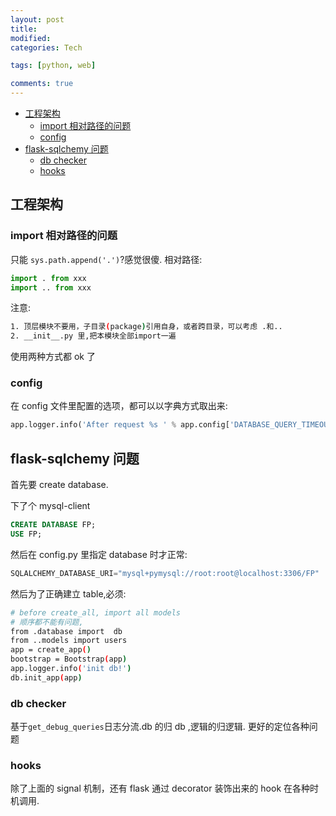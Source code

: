 ```yaml
---
layout: post
title:
modified:
categories: Tech

tags: [python, web]

comments: true
---
```


<!-- TOC -->

- [工程架构](#工程架构)
  - [import 相对路径的问题](#import-相对路径的问题)
  - [config](#config)
- [flask-sqlchemy 问题](#flask-sqlchemy-问题)
  - [db checker](#db-checker)
  - [hooks](#hooks)

<!-- /TOC -->

## 工程架构

### import 相对路径的问题

只能 `sys.path.append('.')`?感觉很傻.
相对路径:

```py
import . from xxx
import .. from xxx
```

注意:

```sh
1. 顶层模块不要用，子目录(package)引用自身，或者跨目录，可以考虑 .和..
2. __init__.py 里,把本模块全部import一遍
```

使用两种方式都 ok 了

### config

在 config 文件里配置的选项，都可以以字典方式取出来:

```py
app.logger.info('After request %s ' % app.config['DATABASE_QUERY_TIMEOUT'] )
```

## flask-sqlchemy 问题

首先要 create database.

下了个 mysql-client

```sql
CREATE DATABASE FP;
USE FP;
```

然后在 config.py 里指定 database 时才正常:

```py
SQLALCHEMY_DATABASE_URI="mysql+pymysql://root:root@localhost:3306/FP"
```

然后为了正确建立 table,必须:

```sh
# before create_all, import all models
# 顺序都不能有问题,
from .database import  db
from ..models import users
app = create_app()
bootstrap = Bootstrap(app)
app.logger.info('init db!')
db.init_app(app)
```

### db checker

基于`get_debug_queries`日志分流.db 的归 db ,逻辑的归逻辑. 更好的定位各种问题

### hooks

除了上面的 signal 机制，还有 flask 通过 decorator 装饰出来的 hook 在各种时机调用.
